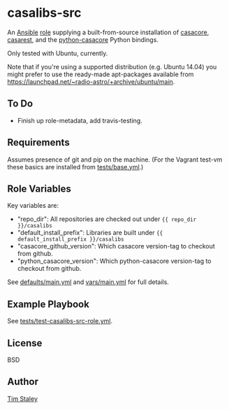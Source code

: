 casalibs-src
=============

An [Ansible](http://docs.ansible.com/) [role](https://galaxy.ansible.com/intro)
supplying a built-from-source installation of 
[casacore](https://github.com/casacore/casacore), 
[casarest](https://svn.astron.nl/viewvc/casarest?view=revision&revision=7395),
and the [python-casacore](https://github.com/casacore/python-casacore)
Python bindings.

Only tested with Ubuntu, currently.

Note that if you're using a supported distribution (e.g. Ubuntu 14.04)
you might prefer to use the ready-made apt-packages available from 
https://launchpad.net/~radio-astro/+archive/ubuntu/main.

To Do
-------
* Finish up role-metadata, add travis-testing.

Requirements
--------------
Assumes presence of git and pip on the machine.
(For the Vagrant test-vm these basics are installed from
[tests/base.yml](tests/base.yml).)

Role Variables
--------------

Key variables are:
- "repo_dir": All repositories are checked out under `{{ repo_dir }}/casalibs`
- "default_install_prefix": Libraries are built under `{{ default_install_prefix }}/casalibs`
- "casacore_github_version": Which casacore version-tag to checkout from github.
- "python_casacore_version": Which python-casacore version-tag to checkout from github.

See [defaults/main.yml](defaults/main.yml) and [vars/main.yml](vars/main.yml) for full details.

Example Playbook
----------------
See [tests/test-casalibs-src-role.yml](tests/test-casalibs-src-role.yml).


License
-------
BSD

Author
------------------
[Tim Staley](https://github.com/timstaley)
